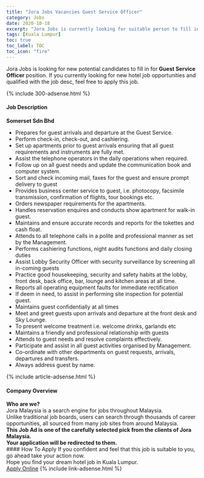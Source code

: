 ```yaml
---
title: "Jora Jobs Vacancies Guest Service Officer" 
category: Jobs 
date: 2020-10-18 
excerpt: "Jora Jobs is currently looking for suitable person to fill in the Guest Service Officer which positioned at Kuala Lumpur" 
tags: [Kuala Lumpur] 
toc: true 
toc_label: TOC 
toc_icon: "fire" 
--- 
```


<p>Jora Jobs is looking for new potential candidates to fill in for <b>Guest Service Officer</b> position. If you currently looking for new hotel job opportunities and qualified with the job desc, feel free to apply this job.
</p>{% include 300-adsense.html %} 
<div><div><h4>Job Description</h4></div><div><div><span><div><div><strong>Somerset Sdn Bhd</strong></div><ul><li>Prepares for guest arrivals and departure at the Guest Service.</li><li>Perform check-in, check-out, and cashiering.</li><li>Set up apartments prior to guest arrivals ensuring that all guest requirements and instruments are fully met.</li><li>Assist the telephone operators in the daily operations when required.</li><li>Follow up on all guest needs and update the communication book and computer system.</li><li>Sort and check incoming mail, faxes for the guest and ensure prompt delivery to guest</li><li>Provides business center service to guest, i.e. photocopy, facsimile transmission, confirmation of flights, tour bookings etc.</li><li>Orders newspaper requirements for the apartments.</li><li>Handles reservation enquires and conducts show apartment for walk-in guest.</li><li>Maintains and ensure accurate records and reports for the tokettes and cash float.</li><li>Attends to all telephone calls in a polite and professional manner as set by the Management.</li><li>Performs cashiering functions, night audits functions and daily closing duties</li><li>Assist Lobby Security Officer with security surveillance by screening all in-coming guests</li><li>Practice good housekeeping, security and safety habits at the lobby, front desk, back office, bar, lounge and kitchen areas at all time.</li><li>Reports all operating equipment faults for immediate rectification</li><li>If deem in need, to assist in performing site inspection for potential guest.</li><li>Maintains guest confidentially at all times</li><li>Meet and greet guests upon arrivals and departure at the front desk and Sky Lounge.</li><li>To present welcome treatment i.e. welcome drinks, garlands etc</li><li>Maintains a friendly and professional relationship with guests</li><li>Attends to guest needs and resolve complaints effectively.</li><li>Participate and assist in all guest activities organised by Management.</li><li>Co-ordinate with other departments on guest requests, arrivals, departures and transfers.</li><li>Always address guest by name.</li></ul></div></span></div></div></div> 
{% include article-adsense.html %} 
<div><div><h4>Company Overview</h4></div><div><div><span><div><div>
<strong>Who are we?</strong></div>
<div>
	Jora Malaysia is a search engine for jobs throughout Malaysia.<br>
	Unlike traditional job boards, users can search through thousands of career opportunities, all sourced from many job sites from around Malaysia.&#160;</div>
<div>
<div>
<strong>This Job Ad is one of the carefully selected pick from the clients of Jora Malaysia.</strong></div>
<div>
<strong>Your application will be redirected to them.</strong></div>
</div></div></span></div></div></div> 
#### How To Apply 
If you confident and feel that this job is suitable to you, go ahead take your action now. <br/> 
Hope you find your dream hotel job in Kuala Lumpur. <br/> 
<a href="https://www.jobstreet.com.my/en/job/guest-service-officer-4406500?jobId=jobstreet-my-job-4406500" class="btn btn--info" target="_blank" rel="nofollow noopenner">Apply Online</a> 
{% include link-adsense.html %} 